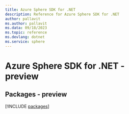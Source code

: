 ```yaml
---
title: Azure Sphere SDK for .NET
description: Reference for Azure Sphere SDK for .NET
author: pallavit
ms.author: pallavit
ms.data: 09/18/2023
ms.topic: reference
ms.devlang: dotnet
ms.service: sphere
---
```

# Azure Sphere SDK for .NET - preview
## Packages - preview
[!INCLUDE [packages](sphere-index.md)]